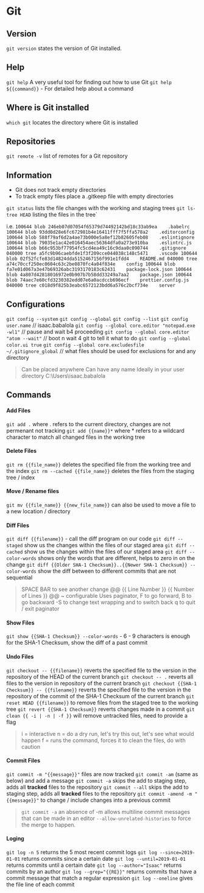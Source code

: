 # Git

## Version
`git version`  states the version of Git installed.

## Help 
`git help` A very useful tool for finding out how to use Git
`git help ${{command}}` - For detailed help about a command

## Where is Git installed
`which git`  locates the directory where Git is installed 

## Repositories
`git remote -v` list of remotes for a Git repository

## Information
- Git does not track empty directories
- To track empty files place a .gitkeep file with empty directories
 
`git status` lists the file changes with the working and staging trees
`git ls-tree HEAD` listing the files in the tree`

i.e.
`100644 blob 246eb07d07054f65379d74492142bd18c33ab9ea    .babelrc
100644 blob 93dd0d28e6fc672981b4e16411fff7f5ffa578a2    .editorconfig
100644 blob 588f79af6d2a4ae73b000e5a8ef12b82605feb08    .eslintignore
100644 blob 79035e1ac42e016454aec56364dfa0a273e910ba    .eslintrc.js
100644 blob b66c953bf77954fc5cd4ea49c16c9daa0c090744    .gitignore
040000 tree a5fc9b96caebfde1f3f209cce044038c148c5471    .vscode
100644 blob 02f52fcfe83d14824dda5152467156f991e1fdd4    README.md
040000 tree a74c70ccf250ec0604c63c2be0870fc4a04f834e    config
100644 blob fa7e01d067a3e47b69326abc3193170183c62431    package-lock.json
100644 blob 4a807d42818016972e0b907b7b58dd33249a7aa2    package.json
100644 blob 74aec7e60cfd3230382edd07e6a0acdccb696ecf    prettier.config.js
040000 tree c018d9f825b3eabc6572123bdd6a576c2bcf734e    server`

## Configurations 
`git config --system`
`git config --global`
`git config --list`
`git config user.name` // isaac.babalola
`git config --global core.editor "notepad.exe -wl1"` // pause and wait b4 proceeding
`git config --global core.editor "atom --wait"` // boot n wait 4 git to tell it what to do
`git config --global color.ui true`
`git config --global core.excludesfile ~/.gitignore_global` // what files should be used for exclusions for and any directory

> Can be placed anywhere 
> Can have any name
> Ideally in your user directory C:\Users\isaac.babalola

## Commands

#### Add Files
`git add .` where . refers to the current directory, changes are not permenant not tracking
`git add {{name}}*` where * refers to a wildcard character to match all changed files in the working tree 

#### Delete Files
`git rm {{file_name}}`   deletes the specified file from the working tree and the index
`git rm --cached {{file_name}}` deletes the files from the staging tree / index

#### Move / Rename files
`git mv {{file_name}} {{new_file_name}}` can also be used to move a file to a new location / directory

#### Diff Files
`git diff {{filename}}` - call the diff program on our code
`git diff --staged` show us the changes within the files of our staged area
`git diff --cached` show us the changes within the files of our staged area
`git diff --color-words` shows only the words that are different, helps to zero in on the change
`git diff {{Older SHA-1 Checksum}}..{{Newer SHA-1 Checksum}} --color-words` show the diff between to different commits that are not sequential

> SPACE BAR to see another change
> @@ {{ Line Number }} {{ Number of Lines }} @@ ~ configurable
> Uses paginator, F to go forward, B to go backward
> -S to change text wrapping and to switch back
> q to quit / exit paginator

#### Show Files
`git show {{SHA-1 Checksum}} --color-words` - 6 - 9 characters is enough for the SHA-1 Checksum, show the diff of a past commit

#### Undo Files
`git checkout -- {{filename}}` reverts the specified file to the version in the repository of the HEAD of the current branch
`git checkout -- .` reverts all files to the version in repository of the current branch
`git checkout {{SHA-1 Checksum}} -- {{filename}}` reverts the specified file to the version in the repository of the commit of the SHA-1 Checksum of the current branch
`git reset HEAD {{filename}}`  to remove files from the staged tree to the working tree
`git revert {{SHA-1 Checksum}}` reverts changes made in a commit
`git clean {{ -i | -n | -f }}` will remove untracked files, need to provide a flag

> i = interactive
> n = do a dry run, let's try this out, let's see what would happen
> f = runs the command, forces it to clean the files, do with caution 

#### Commit Files
`git commit -m "{{message}}"`  files are now tracked
`git commit -am` (same as below) and add a message
`git commit -a` skips the add to staging step, adds all __tracked__ files to the repository
`git commit --all` skips the add to staging step, adds all __tracked__ files to the repository
`git commit -amend -m "{{message}}"` to change / include changes into a previous commit

> `git commit -a` an absence of -m allows multiline commit messages that can be made in an editor
> `--allow-unrelated-histories` to force the merge to happen.

#### Loging
`git log -n 5` returns the 5 most recent commit logs 
`git log --since=2019-01-01` returns commits since a certain date
`git log --until=2019-01-01` returns commits until a certain date
`git log --author="Isaac"` returns commits by an author
`git log --grep="{{RE}}"` returns commits that have a commit message that match a regular expression
`git log --oneline` gives the file line of each commit



